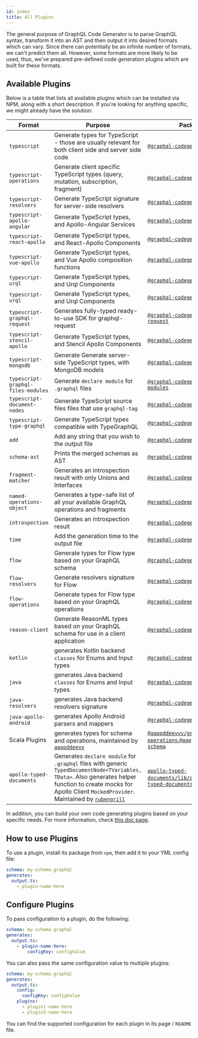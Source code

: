 ```yaml
---
id: index
title: All Plugins
---
```


The general purpose of GraphQL Code Generator is to parse GraphQL syntax, transform it into an AST and then output it into desired formats which can vary. Since there can potentially be an infinite number of formats, we can't predict them all. However, some formats are more likely to be used, thus, we've prepared pre-defined code generation plugins which are built for these formats.

## Available Plugins

Below is a table that lists all available plugins which can be installed via NPM, along with a short description. If you're looking for anything specific, we might already have the solution:

| Format                             | Purpose                                                                                                | Package Name & Docs                                                                                                                          |
| ---------------------------------- | ------------------------------------------------------------------------------------------------------ | -------------------------------------------------------------------------------------------------------------------------------------------- |
| `typescript`                       | Generate types for TypeScript - those are usually relevant for both client side and server side code   | [`@graphql-codegen/typescript`](./typescript.md)                                                                                             |
| `typescript-operations`            | Generate client specific TypeScript types (query, mutation, subscription, fragment)                    | [`@graphql-codegen/typescript-operations`](./typescript-operations.md)                                                                       |
| `typescript-resolvers`             | Generate TypeScript signature for server-side resolvers                                                | [`@graphql-codegen/typescript-resolvers`](./typescript-resolvers.md)                                                                         |
| `typescript-apollo-angular`        | Generate TypeScript types, and Apollo-Angular Services                                                 | [`@graphql-codegen/typescript-apollo-angular`](./typescript-apollo-angular.md)                                                               |
| `typescript-react-apollo`          | Generate TypeScript types, and React-Apollo Components                                                 | [`@graphql-codegen/typescript-react-apollo`](./typescript-react-apollo.md)                                                                   |
| `typescript-vue-apollo`            | Generate TypeScript types, and Vue Apollo composition functions                                        | [`@graphql-codegen/typescript-vue-apollo`](./typescript-vue-apollo.md)                                                                       |
| `typescript-urql`                  | Generate TypeScript types, and Urql Components                                                         | [`@graphql-codegen/typescript-urql`](./typescript-urql.md)                                                                                   |
| `typescript-urql`                  | Generate TypeScript types, and Urql Components                                                         | [`@graphql-codegen/typescript-urql`](./typescript-urql.md)                                                                                   |
| `typescript-graphql-request`       | Generates fully-typed ready-to-use SDK for graphql-request                                             | [`@graphql-codegen/typescript-graphql-request`](./typescript-graphql-request.md)                                                             |
| `typescript-stencil-apollo`        | Generate TypeScript types, and Stencil Apollo Components                                               | [`@graphql-codegen/typescript-stencil-apollo`](./typescript-stencil-apollo.md)                                                               |
| `typescript-mongodb`               | Generate Generate server-side TypeScript types, with MongoDB models                                    | [`@graphql-codegen/typescript-mongodb`](./typescript-mongodb.md)                                                                             |
| `typescript-graphql-files-modules` | Generate `declare module` for `.graphql` files                                                         | [`@graphql-codegen/typescript-graphql-files-modules`](./typescript-graphql-files-modules.md)                                                 |
| `typescript-document-nodes`        | Generate TypeScript source files files that use `graphql-tag`                                          | [`@graphql-codegen/typescript-document-nodes`](./typescript-document-nodes.md)                                                               |
| `typescript-type-graphql`          | Generate TypeScript types compatible with TypeGraphQL                                                  | [`@graphql-codegen/typescript-type-graphql`](./typescript-type-graphql.md)                                                                   |
| `add`                              | Add any string that you wish to the output file                                                        | [`@graphql-codegen/add`](./add.md)                                                                                                           |
| `schema-ast`                       | Prints the merged schemas as AST                                                                       | [`@graphql-codegen/schema-ast`](./schema-ast.md)                                                                                             |
| `fragment-matcher`                 | Generates an introspection result with only Unions and Interfaces                                      | [`@graphql-codegen/fragment-matcher`](./fragment-matcher.md)                                                                                 |
| `named-operations-object`                 | Generates a type-safe list of all your available GraphQL operations and fragments                                      | [`@graphql-codegen/named-operations-object`](./named-operations-object.md)                                                                                 |
| `introspection`                    | Generates an introspection result                                                                      | [`@graphql-codegen/introspection`](./introspection.md)                                                                                       |
| `time`                             | Add the generation time to the output file                                                             | [`@graphql-codegen/time`](./time.md)                                                                                                         |
| `flow`                             | Generate types for Flow type based on your GraphQL schema                                              | [`@graphql-codegen/flow`](./flow.md)                                                                                                         |
| `flow-resolvers`                   | Generate resolvers signature for Flow                                                                  | [`@graphql-codegen/flow-resolvers`](./flow-resolvers.md)                                                                                     |
| `flow-operations`                  | Generate types for Flow type based on your GraphQL operations                                          | [`@graphql-codegen/flow-operations`](./flow-operations.md)                                                                                   |
| `reason-client`                    | Generate ReasonML types based on your GraphQL schema for use in a client application                   | [`@graphql-codegen/reason-client`](./reason-client.md)                                                                                       |
| `kotlin`                           | generates Kotlin backend `classes` for Enums and Input types                                           | [`@graphql-codegen/kotlin`](./kotlin.md)                                                                                                     |
| `java`                             | generates Java backend `classes` for Enums and Input types                                             | [`@graphql-codegen/java`](./java.md)                                                                                                         |
| `java-resolvers`                   | generates Java backend resolvers signature                                                             | [`@graphql-codegen/java-resolvers`](./java-resolvers.md)                                                                                     |
| `java-apollo-android`              | generates Apollo Android parsers and mappers                                                           | [`@graphql-codegen/java-apollo-android`](./java-apollo-android.md)                                                                           |
| Scala Plugins                      | generates types for schema and operations, maintained by [`aappddeevv`](https://github.com/aappddeevv) | [`@aappddeevvv/graphql-code-scala-operations`,`@aappddeevvv/graphql-code-scala-schema`](https://github.com/aappddeevv/graphql-codegen-scala) |
| `apollo-typed-documents`           | Generates `declare module` for `.graphql` files with generic `TypedDocumentNode<TVariables, TData>`. Also generates helper function to create mocks for Apollo Client `MockedProvider`. Maintained by [`rubengrill`](https://github.com/rubengrill/apollo-typed-documents) | [`apollo-typed-documents/lib/codegenTypedDocuments`,`apollo-typed-documents/lib/codegenApolloMock`](https://github.com/rubengrill/apollo-typed-documents) |

In addition, you can build your own code generating plugins based on your specific needs. For more information, check [this doc page](../custom-codegen/index).

## How to use Plugins

To use a plugin, install its package from `npm`, then add it to your YML config file:

```yml
schema: my-schema.graphql
generates:
  output.ts:
    - plugin-name-here
```

## Configure Plugins

To pass configuration to a plugin, do the following:

```yml
schema: my-schema.graphql
generates:
  output.ts:
    - plugin-name-here:
        configKey: configValue
```

You can also pass the same configuration value to multiple plugins:

```yml
schema: my-schema.graphql
generates:
  output.ts:
    config:
      configKey: configValue
    plugins:
      - plugin1-name-here
      - plugin2-name-here
```

You can find the supported configuration for each plugin in its page / `README` file.
